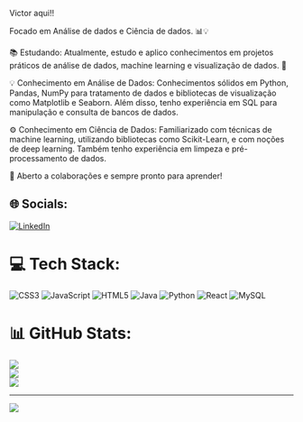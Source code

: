 Victor aqui!!

Focado em Análise de dados e Ciência de dados. 📊💡

📚 Estudando:
Atualmente, estudo e aplico conhecimentos em projetos práticos de análise de dados, machine learning e visualização de dados. 🚀

💡 Conhecimento em Análise de Dados:
Conhecimentos sólidos em Python, Pandas, NumPy para tratamento de dados e bibliotecas de visualização como Matplotlib e Seaborn. Além disso, tenho experiência em SQL para manipulação e consulta de bancos de dados.

⚙️ Conhecimento em Ciência de Dados:
Familiarizado com técnicas de machine learning, utilizando bibliotecas como Scikit-Learn, e com noções de deep learning. Também tenho experiência em limpeza e pré-processamento de dados.

🚀 Aberto a colaborações e sempre pronto para aprender!


## 🌐 Socials:
[![LinkedIn](https://img.shields.io/badge/LinkedIn-%230077B5.svg?logo=linkedin&logoColor=white)](https://linkedin.com/in/www.linkedin.com/in/victor-braga-749082242) 

# 💻 Tech Stack:
![CSS3](https://img.shields.io/badge/css3-%231572B6.svg?style=for-the-badge&logo=css3&logoColor=white) ![JavaScript](https://img.shields.io/badge/javascript-%23323330.svg?style=for-the-badge&logo=javascript&logoColor=%23F7DF1E) ![HTML5](https://img.shields.io/badge/html5-%23E34F26.svg?style=for-the-badge&logo=html5&logoColor=white) ![Java](https://img.shields.io/badge/java-%23ED8B00.svg?style=for-the-badge&logo=openjdk&logoColor=white) ![Python](https://img.shields.io/badge/python-3670A0?style=for-the-badge&logo=python&logoColor=ffdd54) ![React](https://img.shields.io/badge/react-%2320232a.svg?style=for-the-badge&logo=react&logoColor=%2361DAFB) ![MySQL](https://img.shields.io/badge/mysql-%2300000f.svg?style=for-the-badge&logo=mysql&logoColor=white)
# 📊 GitHub Stats:
![](https://github-readme-stats.vercel.app/api?username=Victord1512&theme=shades-of-purple&hide_border=true&include_all_commits=false&count_private=false)<br/>
![](https://github-readme-streak-stats.herokuapp.com/?user=Victord1512&theme=shades-of-purple&hide_border=true)<br/>
![](https://github-readme-stats.vercel.app/api/top-langs/?username=Victord1512&theme=shades-of-purple&hide_border=true&include_all_commits=false&count_private=false&layout=compact)

---
[![](https://visitcount.itsvg.in/api?id=Victord1512&icon=0&color=1)](https://visitcount.itsvg.in)

<!-- Proudly created with GPRM ( https://gprm.itsvg.in ) -->
